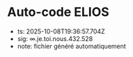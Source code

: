 # Auto-code ELIOS
- ts: 2025-10-08T19:36:57.704Z
- sig: ∞.je.toi.nous.432.528
- note: fichier généré automatiquement